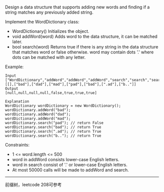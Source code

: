 Design a data structure that supports adding new words and finding if a string matches any previously added string.

Implement the WordDictionary class:

 - WordDictionary() Initializes the object.
 - void addWord(word) Adds word to the data structure, it can be matched later.
 - bool search(word) Returns true if there is any string in the data structure that matches word or false otherwise. word may contain dots '.' where dots can be matched with any letter.


Example:

```
Input
["WordDictionary","addWord","addWord","addWord","search","search","search","search"]
[[],["bad"],["dad"],["mad"],["pad"],["bad"],[".ad"],["b.."]]
Output
[null,null,null,null,false,true,true,true]

Explanation
WordDictionary wordDictionary = new WordDictionary();
wordDictionary.addWord("bad");
wordDictionary.addWord("dad");
wordDictionary.addWord("mad");
wordDictionary.search("pad"); // return False
wordDictionary.search("bad"); // return True
wordDictionary.search(".ad"); // return True
wordDictionary.search("b.."); // return True
```

Constraints:

 - 1 <= word.length <= 500
 - word in addWord consists lower-case English letters.
 - word in search consist of  '.' or lower-case English letters.
 - At most 50000 calls will be made to addWord and search.

----

前缀树，leetcode 208可参考